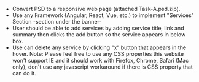 - Convert PSD to a responsive web page (attached Task-A.psd.zip).
- Use any Framework (Angular, React, Vue, etc.) to implement "Services" Section -section under the banner-
- User should be able to add services by adding service title, link and summary then clicks the add button so the service appears in below box.
- Use can delete any service by clicking "x” button that appears in the hover.
Note: Please feel free to use any CSS properties this website won't support IE and it should work with Firefox, Chrome, Safari (Mac only), don't use any javascript workaround if there is CSS property that can do it.
